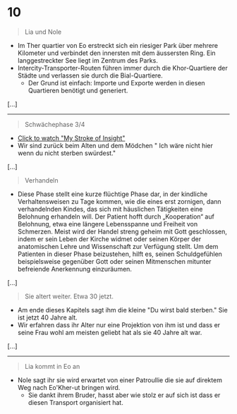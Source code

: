 # 10

> Lia und Nole
* Im Ther quartier von Eo erstreckt sich ein riesiger Park über mehrere Kilometer und verbindet den innersten mit dem äussersten Ring. Ein langgestreckter See liegt im Zentrum des Parks.
* Intercity-Transporter-Routen führen immer durch die Khor-Quartiere der Städte und verlassen sie durch die Bial-Quartiere.
    * Der Grund ist einfach: Importe und Exporte werden in diesen Quartieren benötigt und generiert.

[...]

---

> Schwächephase 3/4
* [Click to watch "My Stroke of Insight"](https://www.youtube.com/watch?v=UyyjU8fzEYU)
* Wir sind zurück beim Alten und dem Mödchen
" Ich wäre nicht hier wenn du nicht sterben swürdest."

[...]

> Verhandeln
* Diese Phase stellt eine kurze flüchtige Phase dar, in der kindliche Verhaltensweisen zu Tage kommen, wie die eines erst zornigen, dann verhandelnden Kindes, das sich mit häuslichen Tätigkeiten eine Belohnung erhandeln will. Der Patient hofft durch „Kooperation“ auf Belohnung, etwa eine längere Lebensspanne und Freiheit von Schmerzen. Meist wird der Handel streng geheim mit Gott geschlossen, indem er sein Leben der Kirche widmet oder seinen Körper der anatomischen Lehre und Wissenschaft zur Verfügung stellt. Um dem Patienten in dieser Phase beizustehen, hilft es, seinen Schuldgefühlen beispielsweise gegenüber Gott oder seinen Mitmenschen mitunter befreiende Anerkennung einzuräumen.

[...]

> Sie altert weiter. Etwa 30 jetzt.
* Am ende dieses Kapitels sagt ihm die kleine "Du wirst bald sterben." Sie ist jetzt 40 Jahre alt.
* Wir erfahren dass ihr Alter nur eine Projektion von ihm ist und dass er seine Frau wohl am meisten geliebt hat als sie 40 Jahre alt war.

[...]

---

> Lia kommt in Eo an
* Nole sagt ihr sie wird erwartet von einer Patroullie die sie auf direktem Weg nach Eo'Kher-ut bringen wird.
    * Sie dankt ihrem Bruder, hasst aber wie stolz er auf sich ist dass er diesen Transport organisiert hat.
